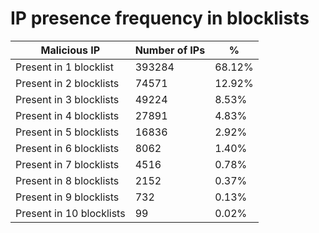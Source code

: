 # IP presence frequency in blocklists
| Malicious IP | Number of IPs | % |
|----|----|----|
| Present in 1 blocklist | 393284 | 68.12% |
| Present in 2 blocklists | 74571 | 12.92% |
| Present in 3 blocklists | 49224 | 8.53% |
| Present in 4 blocklists | 27891 | 4.83% |
| Present in 5 blocklists | 16836 | 2.92% |
| Present in 6 blocklists | 8062 | 1.40% |
| Present in 7 blocklists | 4516 | 0.78% |
| Present in 8 blocklists | 2152 | 0.37% |
| Present in 9 blocklists | 732 | 0.13% |
| Present in 10 blocklists | 99 | 0.02% |
